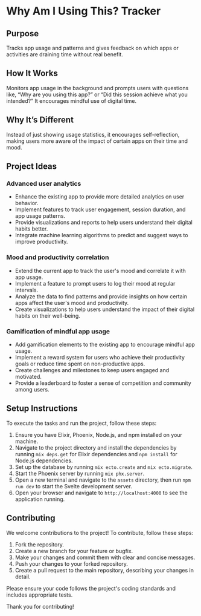 # Why Am I Using This? Tracker

## Purpose
Tracks app usage and patterns and gives feedback on which apps or activities are draining time without real benefit.

## How It Works
Monitors app usage in the background and prompts users with questions like, “Why are you using this app?” or “Did this session achieve what you intended?” It encourages mindful use of digital time.

## Why It’s Different
Instead of just showing usage statistics, it encourages self-reflection, making users more aware of the impact of certain apps on their time and mood.

## Project Ideas
### Advanced user analytics
* Enhance the existing app to provide more detailed analytics on user behavior.
* Implement features to track user engagement, session duration, and app usage patterns.
* Provide visualizations and reports to help users understand their digital habits better.
* Integrate machine learning algorithms to predict and suggest ways to improve productivity.

### Mood and productivity correlation
* Extend the current app to track the user's mood and correlate it with app usage.
* Implement a feature to prompt users to log their mood at regular intervals.
* Analyze the data to find patterns and provide insights on how certain apps affect the user's mood and productivity.
* Create visualizations to help users understand the impact of their digital habits on their well-being.

### Gamification of mindful app usage
* Add gamification elements to the existing app to encourage mindful app usage.
* Implement a reward system for users who achieve their productivity goals or reduce time spent on non-productive apps.
* Create challenges and milestones to keep users engaged and motivated.
* Provide a leaderboard to foster a sense of competition and community among users.

## Setup Instructions
To execute the tasks and run the project, follow these steps:

1. Ensure you have Elixir, Phoenix, Node.js, and npm installed on your machine.
2. Navigate to the project directory and install the dependencies by running `mix deps.get` for Elixir dependencies and `npm install` for Node.js dependencies.
3. Set up the database by running `mix ecto.create` and `mix ecto.migrate`.
4. Start the Phoenix server by running `mix phx.server`.
5. Open a new terminal and navigate to the `assets` directory, then run `npm run dev` to start the Svelte development server.
6. Open your browser and navigate to `http://localhost:4000` to see the application running.

## Contributing
We welcome contributions to the project! To contribute, follow these steps:

1. Fork the repository.
2. Create a new branch for your feature or bugfix.
3. Make your changes and commit them with clear and concise messages.
4. Push your changes to your forked repository.
5. Create a pull request to the main repository, describing your changes in detail.

Please ensure your code follows the project's coding standards and includes appropriate tests.

Thank you for contributing!
